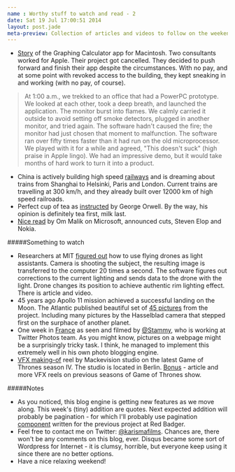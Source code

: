 ```yaml
---
name : Worthy stuff to watch and read - 2
date: Sat 19 Jul 17:00:51 2014
layout: post.jade
meta-preview: Collection of articles and videos to follow on the weekend
---
```


* [Story](http://www.pacifict.com/Story) of the Graphing Calculator app for Macintosh. Two consultants worked for Apple. Their project got cancelled. They decided to push forward and finish their app despite the circumstances. With no pay, and at some point with revoked access to the building, they kept sneaking in and working (with no pay, of course).

>At 1:00 a.m., we trekked to an office that had a PowerPC prototype. We looked at each other, took a deep breath, and launched the application. The monitor burst into flames. We calmly carried it outside to avoid setting off smoke detectors, plugged in another monitor, and tried again. The software hadn't caused the fire; the monitor had just chosen that moment to malfunction. The software ran over fifty times faster than it had run on the old microprocessor. We played with it for a while and agreed, "This doesn't suck" (high praise in Apple lingo). We had an impressive demo, but it would take months of hard work to turn it into a product.

* China is actively building high speed [railways](http://www.bbc.co.uk/news/world-asia-28289319) and is dreaming about trains from Shanghai to Helsinki, Paris and London. Current trains are travelling at 300 km/h, and they already built over 12000 km of high speed railroads.
* Perfect cup of tea as [instructed](http://www.thekitchn.com/how-to-make-a-perfect-cup-of-tea-according-to-george-orwell-191448) by George Orwell. By the way, his opinion is definitely tea first, milk last.
* [Nice read](http://om.co/2014/07/17/rewarding-failure) by Om Malik on Microsoft, announced cuts, Steven Elop and Nokia.

#####Something to watch

* Researchers at MIT [figured out](http://newsoffice.mit.edu/2014/drone-lighting-0711) how to use flying drones as light assistants. Camera is shooting the subject, the resulting image is transferred to the computer 20 times a second. The software figures out corrections to the current lighting and sends data to the drone with the light. Drone changes its position to achieve authentic rim lighting effect. There is article and video.
* 45 years ago Apollo 11 mission achieved a successful landing on the Moon. The Atlantic published beautiful set of [45 pictures](http://www.theatlantic.com/infocus/2014/07/45-years-ago-we-landed-men-on-the-moon/100775/) from the project. Including many pictures by the Hasselblad camera that stepped first on the surphace of another planet.
* One week in [France](http://paulstamatiou.com/photos/france/one-week-in-france/) as seen and filmed by [@Stammy](https://twitter.com/stammy), who is working at Twitter Photos team. As you might know, pictures on a webpage might be a surprisingly tricky task. I think, he managed to implement this extremely well in his own photo blogging engine.
* [VFX making-of](http://vimeo.com/100095868) reel by Mackevision studio on the latest Game of Thrones season IV. The studio is located in Berlin. [Bonus](http://nofilmschool.com/2014/07/behind-scenes-visual-effects-game-of-thrones/) - article and more VFX reels on previous seasons of Game of Thrones show.

#####Notes

* As you noticed, this blog engine is getting new features as we move along. This week's (tiny) addition are quotes. Next expected addition will probably be pagination - for which I'll probably use pagination [component](https://github.com/redbadger/pager) written for the previous project at Red Badger.
* Feel free to contact me on Twitter: [@karismafilms](http://twitter.com/karismafilms). Chances are, there won't be any comments on this blog, ever. Disqus became some sort of Wordpress for Internet - it is clumsy, horrible, but everyone keep using it since there are no better options.
* Have a nice relaxing weekend!
